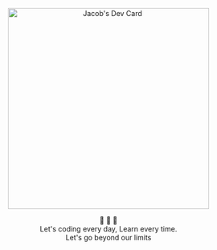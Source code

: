 <p align="center"><a href="https://app.daily.dev/JacobToTalk"><img src="https://api.daily.dev/devcards/019263f3472b4f6a9a2e285bc4116ff2.png?r=ky7" width="400" alt="Jacob's Dev Card"/></a>
<p align="center">
 💎 💎 💎 </br>
 Let's coding every day, Learn every time.<br>
 Let's go beyond our limits<br>
</p>
